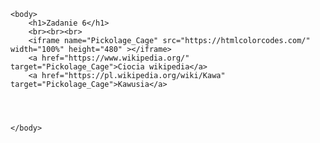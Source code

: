 <!DOCTYPE html>
<html>
    <head>
        <meta charset="UTF-8">
        <meta name="description" content="Strona na Tworzenie stron i aplikacji internetowych">
        <meta name="keywords" content="HTML, CSS">
    </head>

    <body>
        <h1>Zadanie 6</h1>
        <br><br><br>
        <iframe name="Pickolage_Cage" src="https://htmlcolorcodes.com/" width="100%" height="480" ></iframe>
        <a href="https://www.wikipedia.org/" target="Pickolage_Cage">Ciocia wikipedia</a>
        <a href="https://pl.wikipedia.org/wiki/Kawa" target="Pickolage_Cage">Kawusia</a>
        


       
    </body>
